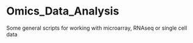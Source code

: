# Omics_Data_Analysis

Some general scripts for working with microarray, RNAseq or single cell data
